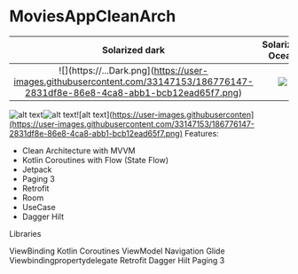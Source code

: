 # MoviesAppCleanArch

Solarized dark             |  Solarized Ocean
:-------------------------:|:-------------------------:
![](https://...Dark.png](https://user-images.githubusercontent.com/33147153/186776147-2831df8e-86e8-4ca8-abb1-bcb12ead65f7.png)  |  ![](https://user-images.githubusercontent.com/33147153/186775614-39888d34-eead-4b8c-b1a7-41d0619fe2fa.png)

![alt text](https://user-images.githubusercontent.com/33147153/186776147-2831df8e-86e8-4ca8-abb1-bcb12ead65f7.png)![alt text](https://user-images.githubusercontent.com/33147153/186775614-39888d34-eead-4b8c-b1a7-41d0619fe2fa.png)![alt text](https://user-images.githubuserconten](https://user-images.githubusercontent.com/33147153/186776147-2831df8e-86e8-4ca8-abb1-bcb12ead65f7.png)
Features:

- Clean Architecture with MVVM
- Kotlin Coroutines with Flow (State Flow)
- Jetpack
- Paging 3
- Retrofit
- Room
- UseCase
- Dagger Hilt

Libraries 

ViewBinding
Kotlin Coroutines
ViewModel
Navigation
Glide
Viewbindingpropertydelegate
Retrofit
Dagger Hilt
Paging 3
